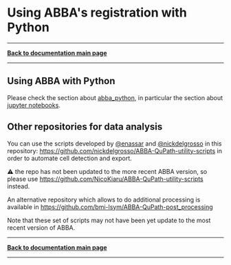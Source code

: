 # Using ABBA's registration with Python

-----
[**Back to documentation main page**](index.md)

-----

## Using ABBA with Python

Please check the section about [abba_python](abba_python.md), in particular the section about [jupyter notebooks](abba_python.md#with-jupyter-notebooks).

## Other repositories for data analysis

You can use the scripts developed by [@enassar](https://github.com/enassar) and [@nickdelgrosso](https://github.com/nickdelgrosso) in this repository: https://github.com/nickdelgrosso/ABBA-QuPath-utility-scripts in order to automate cell detection and export.

:warning: the repo has not been updated to the more recent ABBA version, so please use https://github.com/NicoKiaru/ABBA-QuPath-utility-scripts instead.

An alternative repository which allows to do additional processing is available in https://github.com/bmi-lsym/ABBA-QuPath-post_processing

Note that these set of scripts may not have been yet update to the most recent version of ABBA.


-----
[**Back to documentation main page**](index.md)

-----